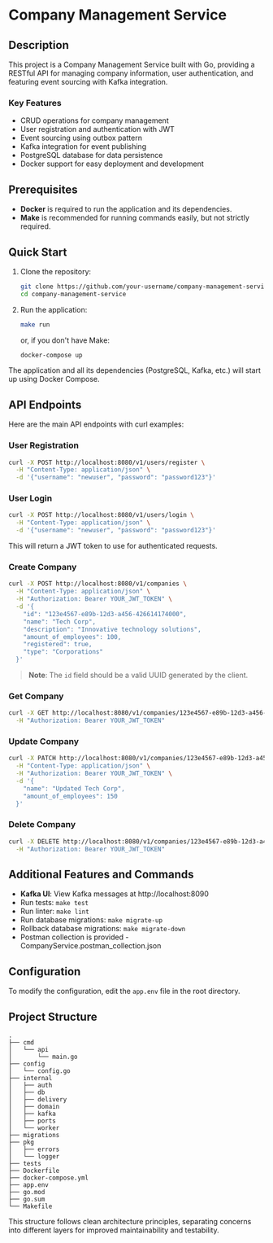 # Company Management Service

## Description

This project is a Company Management Service built with Go, providing a RESTful API for managing company information, user authentication, and featuring event sourcing with Kafka integration.

### Key Features

- CRUD operations for company management
- User registration and authentication with JWT
- Event sourcing using outbox pattern
- Kafka integration for event publishing
- PostgreSQL database for data persistence
- Docker support for easy deployment and development

## Prerequisites

- **Docker** is required to run the application and its dependencies.
- **Make** is recommended for running commands easily, but not strictly required.

## Quick Start

1. Clone the repository:
   ```sh
   git clone https://github.com/your-username/company-management-service.git
   cd company-management-service
   ```

2. Run the application:
   ```sh
   make run
   ```
   or, if you don't have Make:
   ```sh
   docker-compose up
   ```

The application and all its dependencies (PostgreSQL, Kafka, etc.) will start up using Docker Compose.

## API Endpoints

Here are the main API endpoints with curl examples:

### User Registration

```sh
curl -X POST http://localhost:8080/v1/users/register \
  -H "Content-Type: application/json" \
  -d '{"username": "newuser", "password": "password123"}'
```

### User Login

```sh
curl -X POST http://localhost:8080/v1/users/login \
  -H "Content-Type: application/json" \
  -d '{"username": "newuser", "password": "password123"}'
```

This will return a JWT token to use for authenticated requests.

### Create Company

```sh
curl -X POST http://localhost:8080/v1/companies \
  -H "Content-Type: application/json" \
  -H "Authorization: Bearer YOUR_JWT_TOKEN" \
  -d '{
    "id": "123e4567-e89b-12d3-a456-426614174000",
    "name": "Tech Corp",
    "description": "Innovative technology solutions",
    "amount_of_employees": 100,
    "registered": true,
    "type": "Corporations"
  }'
```

> **Note**: The `id` field should be a valid UUID generated by the client.

### Get Company

```sh
curl -X GET http://localhost:8080/v1/companies/123e4567-e89b-12d3-a456-426614174000 \
  -H "Authorization: Bearer YOUR_JWT_TOKEN"
```

### Update Company

```sh
curl -X PATCH http://localhost:8080/v1/companies/123e4567-e89b-12d3-a456-426614174000 \
  -H "Content-Type: application/json" \
  -H "Authorization: Bearer YOUR_JWT_TOKEN" \
  -d '{
    "name": "Updated Tech Corp",
    "amount_of_employees": 150
  }'
```

### Delete Company

```sh
curl -X DELETE http://localhost:8080/v1/companies/123e4567-e89b-12d3-a456-426614174000 \
  -H "Authorization: Bearer YOUR_JWT_TOKEN"
```

## Additional Features and Commands

- **Kafka UI**: View Kafka messages at http://localhost:8090
- Run tests: `make test`
- Run linter: `make lint`
- Run database migrations: `make migrate-up`
- Rollback database migrations: `make migrate-down`
- Postman collection is provided - CompanyService.postman_collection.json

## Configuration

To modify the configuration, edit the `app.env` file in the root directory.

## Project Structure

```
.
├── cmd
│   └── api
│       └── main.go
├── config
│   └── config.go
├── internal
│   ├── auth
│   ├── db
│   ├── delivery
│   ├── domain
│   ├── kafka
│   ├── ports
│   └── worker
├── migrations
├── pkg
│   ├── errors
│   └── logger
├── tests
├── Dockerfile
├── docker-compose.yml
├── app.env
├── go.mod
├── go.sum
└── Makefile
```

This structure follows clean architecture principles, separating concerns into different layers for improved maintainability and testability.
